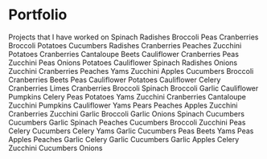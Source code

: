 # Portfolio
Projects that I have worked on
Spinach
Radishes
Broccoli
Peas
Cranberries
Broccoli
Potatoes
Cucumbers
Radishes
Cranberries
Peaches
Zucchini
Potatoes
Cranberries
Cantaloupe
Beets
Cauliflower
Cranberries
Peas
Zucchini
Peas
Onions
Potatoes
Cauliflower
Spinach
Radishes
Onions
Zucchini
Cranberries
Peaches
Yams
Zucchini
Apples
Cucumbers
Broccoli
Cranberries
Beets
Peas
Cauliflower
Potatoes
Cauliflower
Celery
Cranberries
Limes
Cranberries
Broccoli
Spinach
Broccoli
Garlic
Cauliflower
Pumpkins
Celery
Peas
Potatoes
Yams
Zucchini
Cranberries
Cantaloupe
Zucchini
Pumpkins
Cauliflower
Yams
Pears
Peaches
Apples
Zucchini
Cranberries
Zucchini
Garlic
Broccoli
Garlic
Onions
Spinach
Cucumbers
Cucumbers
Garlic
Spinach
Peaches
Cucumbers
Broccoli
Zucchini
Peas
Celery
Cucumbers
Celery
Yams
Garlic
Cucumbers
Peas
Beets
Yams
Peas
Apples
Peaches
Garlic
Celery
Garlic
Cucumbers
Garlic
Apples
Celery
Zucchini
Cucumbers
Onions
